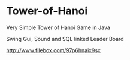 Tower-of-Hanoi
==============

Very Simple Tower of Hanoi Game in Java

Swing Gui, Sound and SQL linked Leader Board

http://www.filebox.com/97p6hnaix9sx
